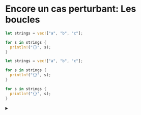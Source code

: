 # Encore un cas perturbant: Les boucles

```rust
let strings = vec!["a", "b", "c"];

for s in strings {
  println!("{}", s);
}
```

```rust
let strings = vec!["a", "b", "c"];

for s in strings {
  println!("{}", s);
}

for s in strings {
  println!("{}", s);
}
```

<details>
<summary></summary>

[Vec](https://doc.rust-lang.org/std/vec/struct.Vec.html)

Trait: [IntoIterator](https://doc.rust-lang.org/stable/std/iter/trait.IntoIterator.html)

```rust
let strings = vec!["a", "b", "c"];

for s in &strings {
  println!("{}", s);
}

for s in strings.iter() {
  println!("{}", s);
}
```

[iter()](https://doc.rust-lang.org/std/vec/struct.Vec.html#method.iter)  
Trait: [Iterator](https://doc.rust-lang.org/std/iter/trait.Iterator.html)


</details>